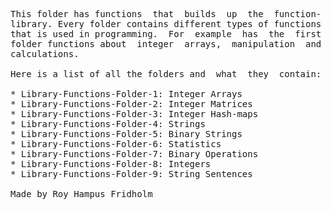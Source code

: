
<pre>
This folder has functions  that  builds  up  the  function-
library. Every folder contains different types of functions
that is used in programming.  For  example  has  the  first
folder functions about  integer  arrays,  manipulation  and
calculations.

Here is a list of all the folders and  what  they  contain:

* Library-Functions-Folder-1: Integer Arrays
* Library-Functions-Folder-2: Integer Matrices
* Library-Functions-Folder-3: Integer Hash-maps
* Library-Functions-Folder-4: Strings
* Library-Functions-Folder-5: Binary Strings
* Library-Functions-Folder-6: Statistics
* Library-Functions-Folder-7: Binary Operations
* Library-Functions-Folder-8: Integers
* Library-Functions-Folder-9: String Sentences

Made by Roy Hampus Fridholm
</pre>

